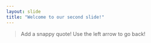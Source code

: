 ```yaml
---
layout: slide
title: "Welcome to our second slide!"
---
```

> Add a snappy quote!
Use the left arrow to go back!

